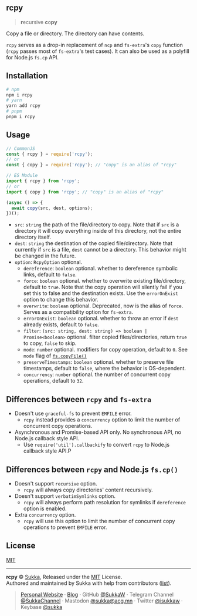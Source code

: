 ## rcpy

> **r**ecursive **c**o**py**

Copy a file or directory. The directory can have contents.

`rcpy` serves as a drop-in replacement of `ncp` and `fs-extra`'s `copy` function (`rcpy` passes most of `fs-extra`'s test cases). It can also be used as a polyfill for Node.js `fs.cp` API.

## Installation

```bash
# npm
npm i rcpy
# yarn
yarn add rcpy
# pnpm
pnpm i rcpy
```

## Usage

```js
// CommonJS
const { rcpy } = require('rcpy');
// or
const { copy } = require('rcpy'); // "copy" is an alias of "rcpy"

// ES Module
import { rcpy } from 'rcpy';
// or
import { copy } from 'rcpy'; // "copy" is an alias of "rcpy"

(async () => {
  await copy(src, dest, options);
})();
```

- `src`: `string` the path of the file/directory to copy. Note that if `src` is a directory it will copy everything inside of this directory, not the entire directory itself.
- `dest`: `string` the destination of the copied file/directory. Note that currently if `src` is a file, `dest` cannot be a directory. This behavior might be changed in the future.
- `option`: `RcpyOption` optional.
  - `dereference`: `boolean` optional. whether to dereference symbolic links, default to `false`.
  - `force`: `boolean` optional. whether to overwrite existing file/directory, default to `true`. Note that the copy operation will silently fail if you set this to false and the destination exists. Use the `errorOnExist` option to change this behavior.
  - `overwrite`: `boolean` optional. Deprecated, now is the alias of `force`. Serves as a compatibility option for `fs-extra`.
  - `errorOnExist`: `boolean` optional. whether to throw an error if `dest` already exists, default to `false`.
  - `filter`: `(src: string, dest: string) => boolean | Promise<boolean>` optional. filter copied files/directories, return `true` to copy, `false` to skip.
  - `mode`: `number` optional. modifiers for copy operation, default to `0`. See `mode` flag of [`fs.copyFile()`](https://nodejs.org/api/fs.html#fscopyfilesrc-dest-mode-callback)
  - `preserveTimestamps`: `boolean` optional. whether to preserve file timestamps, default to `false`, where the behavior is OS-dependent.
  - `concurrency`: `number` optional. the number of concurrent copy operations, default to `32`.

## Differences between `rcpy` and `fs-extra`

- Doesn't use `graceful-fs` to prevent `EMFILE` error.
  - `rcpy` instead provides a `concurrency` option to limit the number of concurrent copy operations.
- Asynchronous and Promise-based API only. No synchronous API, no Node.js callback style API.
  - Use `require('util').callbackify` to convert `rcpy` to Node.js callback style API.P

## Differences between `rcpy` and Node.js `fs.cp()`

- Doesn't support `recursive` option.
  - `rcpy` will always copy directories' content recursively.
- Doesn't support `verbatimSymlinks` option.
  - `rcpy` will always perform path resolution for symlinks if `dereference` option is enabled.
- Extra `concurrency` option.
  - `rcpy` will use this option to limit the number of concurrent copy operations to prevent `EMFILE` error.

## License

[MIT](./LICENSE)

----

**rcpy** © [Sukka](https://github.com/SukkaW), Released under the [MIT](./LICENSE) License.<br>
Authored and maintained by Sukka with help from contributors ([list](https://github.com/SukkaW/rcpy/graphs/contributors)).

> [Personal Website](https://skk.moe) · [Blog](https://blog.skk.moe) · GitHub [@SukkaW](https://github.com/SukkaW) · Telegram Channel [@SukkaChannel](https://t.me/SukkaChannel) · Mastodon [@sukka@acg.mn](https://acg.mn/@sukka) · Twitter [@isukkaw](https://twitter.com/isukkaw) · Keybase [@sukka](https://keybase.io/sukka)
